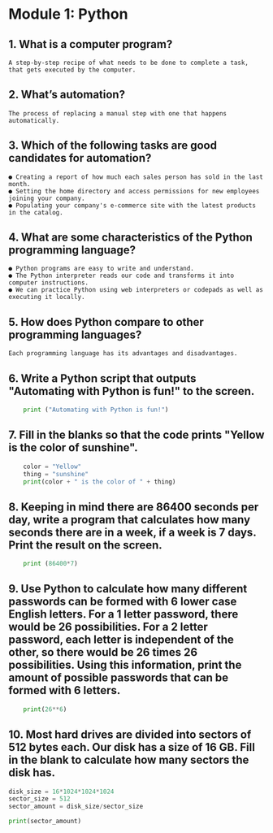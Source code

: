 # Module 1: Python

## 1. What is a computer program?
    A step-by-step recipe of what needs to be done to complete a task, that gets executed by the computer.

## 2. What’s automation?
    The process of replacing a manual step with one that happens automatically.

## 3. Which of the following tasks are good candidates for automation?
    ● Creating a report of how much each sales person has sold in the last month.
    ● Setting the home directory and access permissions for new employees joining your company.
    ● Populating your company's e-commerce site with the latest products in the catalog.

## 4. What are some characteristics of the Python programming language?
    ● Python programs are easy to write and understand.
    ● The Python interpreter reads our code and transforms it into computer instructions.
    ● We can practice Python using web interpreters or codepads as well as executing it locally. 

## 5. How does Python compare to other programming languages?
    Each programming language has its advantages and disadvantages.

## 6. Write a Python script that outputs "Automating with Python is fun!" to the screen.
```python
    print ("Automating with Python is fun!")
```
## 7. Fill in the blanks so that the code prints "Yellow is the color of sunshine".
```python
    color = "Yellow"
    thing = "sunshine"
    print(color + " is the color of " + thing)
```

## 8. Keeping in mind there are 86400 seconds per day, write a program that calculates how many seconds there are in a week, if a week is 7 days.  Print the result on the screen.
```python
    print (86400*7)
```

## 9. Use Python to calculate how many different passwords can be formed with 6 lower case English letters.  For a 1 letter password, there would be 26 possibilities.  For a 2 letter password, each letter is independent of the other, so there would be 26 times 26 possibilities.  Using this information, print the amount of possible passwords that can be formed with 6 letters.
```python
    print(26**6)
```
## 10. Most hard drives are divided into sectors of 512 bytes each.  Our disk has a size of 16 GB. Fill in the blank to calculate how many sectors the disk has.
```python
disk_size = 16*1024*1024*1024
sector_size = 512
sector_amount = disk_size/sector_size

print(sector_amount)
```
